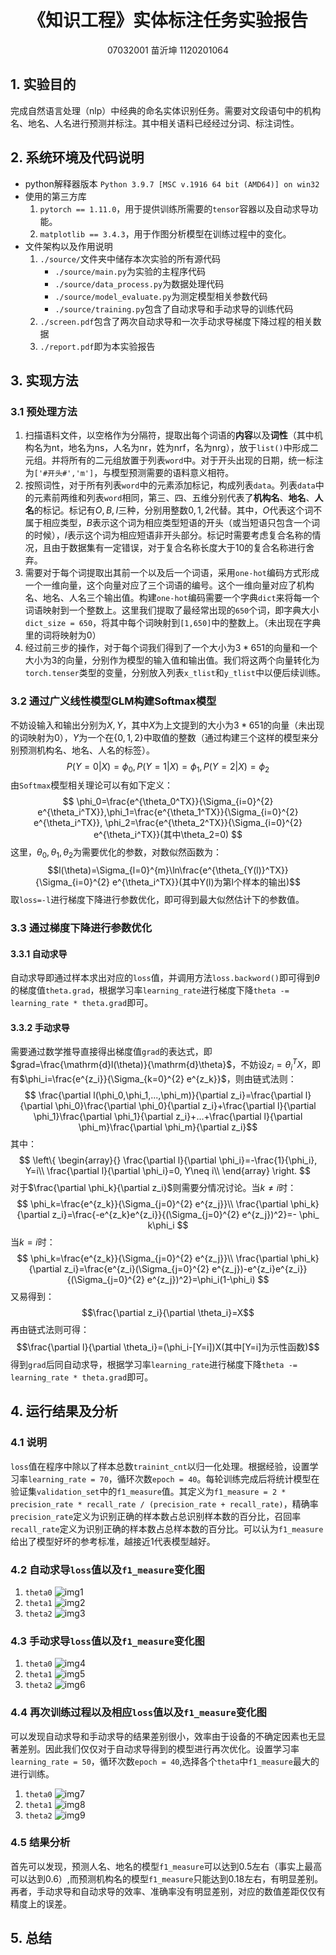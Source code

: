 <h1 align = "center">《知识工程》实体标注任务实验报告</h1>
<p align = "center">07032001 苗沂坤 1120201064</p>

## 1. 实验目的
完成自然语言处理（nlp）中经典的命名实体识别任务。需要对文段语句中的机构名、地名、人名进行预测并标注。其中相关语料已经经过分词、标注词性。

## 2. 系统环境及代码说明
* python解释器版本
`Python 3.9.7 [MSC v.1916 64 bit (AMD64)] on win32`
* 使用的第三方库
  1. `pytorch == 1.11.0`，用于提供训练所需要的`tensor`容器以及自动求导功能。
  2. `matplotlib == 3.4.3`，用于作图分析模型在训练过程中的变化。
* 文件架构以及作用说明
  1. `./source/`文件夹中储存本次实验的所有源代码
     - `./source/main.py`为实验的主程序代码
     - `./source/data_process.py`为数据处理代码
     - `./source/model_evaluate.py`为测定模型相关参数代码
     - `./source/training.py`包含了自动求导和手动求导的训练代码
  2. `./screen.pdf`包含了两次自动求导和一次手动求导梯度下降过程的相关数据
  3. `./report.pdf`即为本实验报告
## 3. 实现方法
### 3.1 预处理方法
1. 扫描语料文件，以空格作为分隔符，提取出每个词语的**内容**以及**词性**（其中机构名为nt，地名为ns，人名为nr，姓为nrf，名为nrg），放于`list()`中形成二元组。并将所有的二元组放置于列表`word`中。对于开头出现的日期，统一标注为`['#开头#','m']`，与模型预测需要的语料意义相符。
2. 按照词性，对于所有列表`word`中的元素添加标记，构成列表`data`。列表`data`中的元素前两维和列表`word`相同，第三、四、五维分别代表了**机构名**、**地名**、**人名**的标记。标记有$O,B,I$三种，分别用整数$0,1,2$代替。其中，$O$代表这个词不属于相应类型，$B$表示这个词为相应类型短语的开头（或当短语只包含一个词的时候），$I$表示这个词为相应短语非开头部分。标记时需要考虑复合名称的情况，且由于数据集有一定错误，对于复合名称长度大于10的复合名称进行舍弃。
3. 需要对于每个词提取出其前一个以及后一个词语，采用`one-hot`编码方式形成一个一维向量，这个向量对应了三个词语的编号。这个一维向量对应了机构名、地名、人名三个输出值。构建`one-hot`编码需要一个字典`dict`来将每一个词语映射到一个整数上。这里我们提取了最经常出现的`650`个词，即字典大小`dict_size = 650`，将其中每个词映射到`[1,650]`中的整数上。（未出现在字典里的词将映射为$0$）
4. 经过前三步的操作，对于每个词我们得到了一个大小为$3*651$的向量和一个大小为$3$的向量，分别作为模型的输入值和输出值。我们将这两个向量转化为`torch.tenser`类型的变量，分别放入列表`x_tlist`和`y_tlist`中以便后续训练。

### 3.2 通过广义线性模型GLM构建Softmax模型
不妨设输入和输出分别为$X,Y$，其中$X$为上文提到的大小为$3*651$的向量（未出现的词映射为0），$Y$为一个在$\left \{ 0, 1, 2 \right \}$中取值的整数（通过构建三个这样的模型来分别预测机构名、地名、人名的标签）。
$$ P(Y=0|X)=\phi_0,P(Y=1|X)=\phi_1,P(Y=2|X)=\phi_2$$
由`Softmax`模型相关理论可以有如下定义：
$$
\phi_0=\frac{e^{\theta_0^TX}}{\Sigma_{i=0}^{2} e^{\theta_i^TX}},\phi_1=\frac{e^{\theta_1^TX}}{\Sigma_{i=0}^{2} e^{\theta_i^TX}},
\phi_2=\frac{e^{\theta_2^TX}}{\Sigma_{i=0}^{2} e^{\theta_i^TX}}(其中\theta_2=0)
$$
这里，$\theta_0,\theta_1,\theta_2$为需要优化的参数，对数似然函数为：
$$l(\theta)=\Sigma_{l=0}^{m}\ln\frac{e^{\theta_{Y(l)}^TX}}{\Sigma_{i=0}^{2} e^{\theta_i^TX}}(其中Y(l)为第l个样本的输出)$$
取`loss=-l`进行梯度下降进行参数优化，即可得到最大似然估计下的参数值。
### 3.3 通过梯度下降进行参数优化
#### 3.3.1 自动求导
自动求导即通过样本求出对应的`loss`值，并调用方法`loss.backword()`即可得到$\theta$的梯度值`theta.grad`，根据学习率`learning_rate`进行梯度下降`theta -= learning_rate * theta.grad`即可。
#### 3.3.2 手动求导
需要通过数学推导直接得出梯度值`grad`的表达式，即$grad=\frac{\mathrm{d}l(\theta)}{\mathrm{d}\theta}$，不妨设$z_i=\theta_i^TX$，即有$\phi_i=\frac{e^{z_i}}{\Sigma_{k=0}^{2} e^{z_k}}$，则由链式法则：
$$
\frac{\partial l(\phi_0,\phi_1,...,\phi_m)}{\partial z_i}=\frac{\partial l}{\partial \phi_0}\frac{\partial \phi_0}{\partial z_i}+\frac{\partial l}{\partial \phi_1}\frac{\partial \phi_1}{\partial z_i}+...+\frac{\partial l}{\partial \phi_m}\frac{\partial \phi_m}{\partial z_i}$$
其中：
$$
\left\{
  \begin{array}{}  
             \frac{\partial l}{\partial \phi_i}=-\frac{1}{\phi_i}, Y=i\\  
             \frac{\partial l}{\partial \phi_i}=0, Y\neq i\\  
  \end{array} 
\right.
$$
对于$\frac{\partial \phi_k}{\partial z_i}$则需要分情况讨论。当$k\neq i$时：
$$
\phi_k=\frac{e^{z_k}}{\Sigma_{j=0}^{2} e^{z_j}}\\
\frac{\partial \phi_k}{\partial z_i}=\frac{-e^{z_k}e^{z_i}}{(\Sigma_{j=0}^{2} e^{z_j})^2}=- \phi_ k\phi_i
$$
当$k=i$时：
$$
\phi_k=\frac{e^{z_k}}{\Sigma_{j=0}^{2} e^{z_j}}\\
\frac{\partial \phi_k}{\partial z_i}=\frac{e^{z_i}(\Sigma_{j=0}^{2} e^{z_j})-e^{z_i}e^{z_i}}{(\Sigma_{j=0}^{2} e^{z_j})^2}=\phi_i(1-\phi_i)
$$
又易得到：
$$\frac{\partial z_i}{\partial \theta_i}=X$$
再由链式法则可得：
$$\frac{\partial l}{\partial \theta_i}=(\phi_i-[Y=i])X(其中[Y=i]为示性函数)$$
得到`grad`后同自动求导，根据学习率`learning_rate`进行梯度下降`theta -= learning_rate * theta.grad`即可。
## 4. 运行结果及分析
### 4.1 说明
`loss`值在程序中除以了样本总数`trainint_cnt`以归一化处理。根据经验，设置学习率`learning_rate = 70`，循环次数`epoch = 40`。每轮训练完成后将统计模型在验证集`validation_set`中的`f1_measure`值。其定义为`f1_measure = 2 * precision_rate * recall_rate / (precision_rate + recall_rate)`，精确率`precision_rate`定义为识别正确的样本数占总识别样本数的百分比，召回率`recall_rate`定义为识别正确的样本数占总样本数的百分比。可以认为`f1_measure`给出了模型好坏的参考标准，越接近$1$代表模型越好。
### 4.2 自动求导`loss`值以及`f1_measure`变化图
1. `theta0`
![img1](auto0_theta0.png)
2. `theta1`
![img2](auto0_theta1.png)
3. `theta2`
![img3](auto0_theta2.png)
### 4.3 手动求导`loss`值以及`f1_measure`变化图
1. `theta0`
![img4](manual0_theta0.png)
2. `theta1`
![img5](manual0_theta1.png)
3. `theta2`
![img6](manual0_theta2.png)
### 4.4 再次训练过程以及相应`loss`值以及`f1_measure`变化图
可以发现自动求导和手动求导的结果差别很小，效率由于设备的不确定因素也无显著差别。因此我们仅仅对于自动求导得到的模型进行再次优化。设置学习率`learning_rate = 50`，循环次数`epoch = 40`,选择各个`theta`中`f1_measure`最大的进行训练。
1. `theta0`
![img7](auto1_theta0.png)
2. `theta1`
![img8](auto1_theta1.png)
3. `theta2`
![img9](auto1_theta2.png)
### 4.5 结果分析
首先可以发现，预测人名、地名的模型`f1_measure`可以达到$0.5$左右（事实上最高可以达到$0.6$）,而预测机构名的模型`f1_measure`只能达到$0.18$左右，有明显差别。
再者，手动求导和自动求导的效率、准确率没有明显差别，对应的数值差距仅仅有精度上的误差。
## 5. 总结

